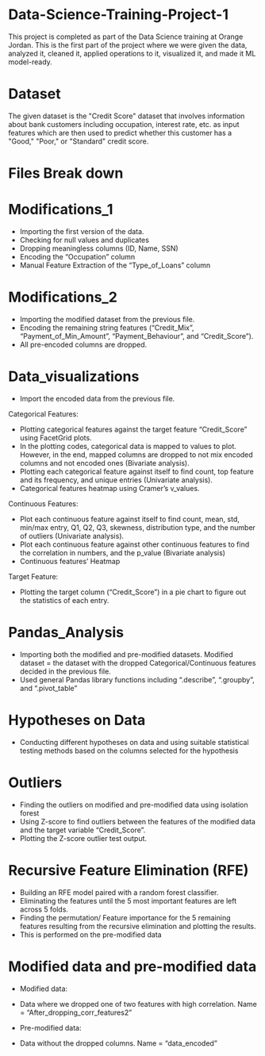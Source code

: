 # Data-Science-Training-Project-1
This project is completed as part of the Data Science training at Orange Jordan. This is the first part of the project where we were given the data, analyzed it, cleaned it, applied operations to it, visualized it,  and made it ML model-ready.

# Dataset
The given dataset is the "Credit Score" dataset that involves information about bank customers including occupation, interest rate, etc. as input features which are then used to predict whether this customer has a "Good," "Poor," or "Standard" credit score.

# Files Break down

# Modifications_1
-	Importing the first version of the data.
-	Checking for null values and duplicates
-	Dropping meaningless columns (ID, Name, SSN)
-	Encoding the “Occupation” column
-	Manual Feature Extraction of the “Type_of_Loans” column

# Modifications_2
-	Importing the modified dataset from the previous file.
-	Encoding the remaining string features 
(“Credit_Mix”, “Payment_of_Min_Amount”, “Payment_Behaviour”, and “Credit_Score”).
-	All pre-encoded columns are dropped.

# Data_visualizations
-	Import the encoded data from the previous file.

Categorical Features:
-	Plotting categorical features against the target feature “Credit_Score” using FacetGrid plots.
-	In the plotting codes, categorical data is mapped to values to plot. However, in the end, mapped columns are dropped to not mix encoded columns and not encoded ones (Bivariate analysis).
-	Plotting each categorical feature against itself to find count, top feature and its frequency, and unique entries (Univariate analysis).
-	Categorical features heatmap using Cramer’s v_values.
  
Continuous Features:
-	Plot each continuous feature against itself to find count, mean, std, min/max entry, Q1, Q2, Q3, skewness, distribution type, and the number of outliers (Univariate analysis).
-	Plot each continuous feature against other continuous features to find the correlation in numbers, and the p_value (Bivariate analysis)
-	Continuous features’ Heatmap

Target Feature: 
- Plotting the target column (“Credit_Score”) in a pie chart to figure out the statistics of each entry.

# Pandas_Analysis
-	Importing both the modified and pre-modified datasets. Modified dataset = the dataset with the dropped Categorical/Continuous features decided in the previous file.
-	Used general Pandas library functions including “.describe”, “.groupby”, and “.pivot_table”

# Hypotheses on Data
- Conducting different hypotheses on data and using suitable statistical testing methods based on the columns selected for the hypothesis

# Outliers
- Finding the outliers on modified and pre-modified data using isolation forest
-	Using Z-score to find outliers between the features of the modified data and the target variable “Credit_Score”.
-	Plotting the Z-score outlier test output.

# Recursive Feature Elimination (RFE)
-	Building an RFE model paired with a random forest classifier. 
-	Eliminating the features until the 5 most important features are left across 5 folds.
-	Finding the permutation/ Feature importance for the 5 remaining features resulting from the recursive elimination and plotting the results.
-	This is performed on the pre-modified data

# Modified data and pre-modified data
- Modified data:
- Data where we dropped one of two features with high correlation. Name = “After_dropping_corr_features2”
  
- Pre-modified data:
- Data without the dropped columns. Name = “data_encoded”






